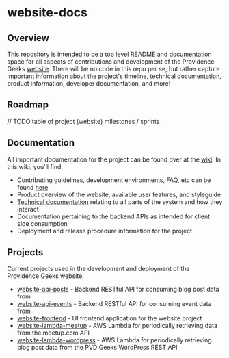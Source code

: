 # website-docs

## Overview
This repository is intended to be a top level README and documentation space for all aspects of contributions and development of the Providence Geeks [website](http://providencegeeks.com/).
There will be no code in this repo per se, but rather capture important information about the project's timeline, technical documentation, product information, developer documentation, and more!

## Roadmap
// TODO table of project (website) milestones / sprints

## Documentation
All important documentation for the project can be found over at the [wiki](https://github.com/ProvidenceGeeks/website-docs/wiki).  In this wiki, you'll find:

* Contributing guidelines, development environments, FAQ, etc can be found [here](https://github.com/ProvidenceGeeks/website-docs/wiki/Onboarding-Guide)
* Product overview of the website, available user features, and styleguide
* [Technical documentation](https://github.com/ProvidenceGeeks/website-docs/wiki/Technical-Architecture) relating to all parts of the system and how they interact
* Documentation pertaining to the backend APIs as intended for client side consumption
* Deployment and release procedure information for the project

## Projects
Current projects used in the development and deployment of the Providence Geeks website:

- [website-api-posts](https://github.com/ProvidenceGeeks/website-api-posts) - Backend RESTful API for consuming blog post data from
- [website-api-events](https://github.com/ProvidenceGeeks/website-api-events) - Backend RESTful API for consuming event data from
- [website-frontend](https://github.com/ProvidenceGeeks/website-frontend) - UI frontend application for the website project
- [website-lambda-meetup](https://github.com/ProvidenceGeeks/website-lambda-meetup) - AWS Lambda for periodically retrieving data from the meetup.com API
- [website-lambda-wordpress](https://github.com/ProvidenceGeeks/website-lambda-wordpress) - AWS Lambda for periodically retrieving blog post data from the PVD Geeks WordPress REST API
